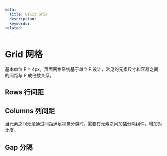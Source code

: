 ```yaml
---
meta:
  title: UIKit Grid
  description:
  keywords:
related:
---
```


# Grid 网格

基本单位 P = 4px，页面网格系统基于单位 P 设计，常见的元素尺寸和容器之间的间距与 P 成倍数关系。

## Rows 行间距

<example file="grid/rows" />

## Columns 列间距

当元素之间无法通过间距满足视觉分类时，需要在元素之间加插分隔组件，增加对比度。

<example file="grid/columns" />

## Gap 分隔

<example file="grid/gap" />
